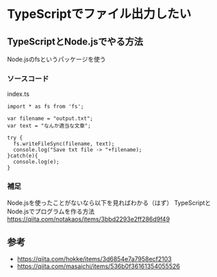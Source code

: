 # TypeScriptでファイル出力したい

## TypeScriptとNode.jsでやる方法
Node.jsのfsというパッケージを使う

### ソースコード
index.ts<br>
```
import * as fs from 'fs';

var filename = "output.txt";
var text = "なんか適当な文章";

try {
  fs.writeFileSync(filename, text);
  console.log("Save txt file -> "+filename);
}catch(e){
  console.log(e);
}
```

### 補足
Node.jsを使ったことがないなら以下を見ればわかる（はず）
TypeScriptとNode.jsでプログラムを作る方法<br>
<a href="https://qiita.com/notakaos/items/3bbd2293e2ff286d9f49">https://qiita.com/notakaos/items/3bbd2293e2ff286d9f49</a><br>


## 参考
- <a href="https://qiita.com/hokke/items/3d6854e7a7958ecf2103">https://qiita.com/hokke/items/3d6854e7a7958ecf2103</a>
- <a href="https://qiita.com/masaichi/items/536b0f36161354055526">https://qiita.com/masaichi/items/536b0f36161354055526</a>